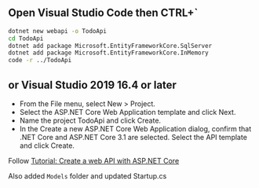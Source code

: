 ## Open Visual Studio Code then CTRL+\`
```bash
dotnet new webapi -o TodoApi
cd TodoApi
dotnet add package Microsoft.EntityFrameworkCore.SqlServer
dotnet add package Microsoft.EntityFrameworkCore.InMemory
code -r ../TodoApi
```
## or Visual Studio 2019 16.4 or later 
* From the File menu, select New > Project.
* Select the ASP.NET Core Web Application template and click Next.
* Name the project TodoApi and click Create.
* In the Create a new ASP.NET Core Web Application dialog, confirm that .NET Core and ASP.NET Core 3.1 are selected. Select the API template and click Create.

Follow [Tutorial: Create a web API with ASP.NET Core](https://docs.microsoft.com/en-us/aspnet/core/tutorials/first-web-api?view=aspnetcore-3.1&tabs=visual-studio)

Also added `Models` folder and updated Startup.cs